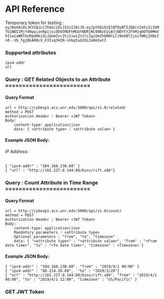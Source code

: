 # API Reference

Temporary token for testing : ```eyJ0eXAiOiJKV1QiLCJhbGciOiJIUzI1NiJ9.eyJpYXQiOjE1NTQyNTI2ODcsIm5iZiI6MTU1NDI1MjY4NywianRpIjoiODU5MDFhMGUtNDRjNC00NzEyLWJjNDYtY2FhMzg0OTU0MmVhIiwiaWRlbnRpdHkiOiJpbmZvc2VjIiwiZnJlc2giOmZhbHNlLCJ0eXBlIjoiYWNjZXNzIn0.-Vb_TgjBkAKBcX_K3Ivq3H2N-sVkpIudJOi2a8mIwtI```

### Supported attributes
```
ipv4-addr
url
```

### Query : GET Related Objects to an Attribute =========================
#### Query Format
```
url = http://cybexp1.acs.unr.edu:5000/api/v1.0/related/
method = POST
Authorization Header : Bearer <JWT Token>
Body:
    content-type: application/json
    data: { <attribute type> : <attribute value> }
```


#### Example JSON Body:
###### IP Address:
```
{ "ipv4-addr" : "104.168.138.60" }
{ "url" : "http://165.227.0.144:80/bins/rift.x86"}
```


### Query : Count Attribute in Time Range =========================
#### Query Format
```
url = http://cybexp1.acs.unr.edu:5000/api/v1.0/count/
method = POST
Authorization Header : Bearer <JWT Token>
Body:
    content-type: application/json
	Mandatory parameters : <attribute type>
	Optional parameters : "from", "to", "timezone"
    data: { "<attribute type>" : "<attribute value>", "from" : "<From date time>", "to" : "<To date time>", "timezone" : <Timezone> }
```


#### Example JSON Body:
```
{ "ipv4-addr" : "104.168.138.60", "from" : "2019/4/1 00:00" }
{ "ipv4-addr" : "88.214.26.89",  "to" : "2019/3/20"}
{ "url" : "http://165.227.0.144:80/bins/rift.x86", "from" : "2019/4/1 00:00", "to" : "2019/4/1 12:00", "timezone" : "US/Pacific" }
```

### GET JWT Token
